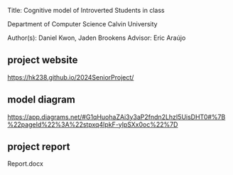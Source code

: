 Title: Cognitive model of Introverted Students in class


Department of Computer Science
Calvin University


Author(s): Daniel Kwon, Jaden Brookens
Advisor: Eric Araújo


## project website

https://hk238.github.io/2024SeniorProject/


## model diagram

https://app.diagrams.net/#G1qHuohaZAi3y3aP2fndn2LhzI5UisDHT0#%7B%22pageId%22%3A%22stpxq4IpkF-ylpSXx0oc%22%7D



## project report

Report.docx